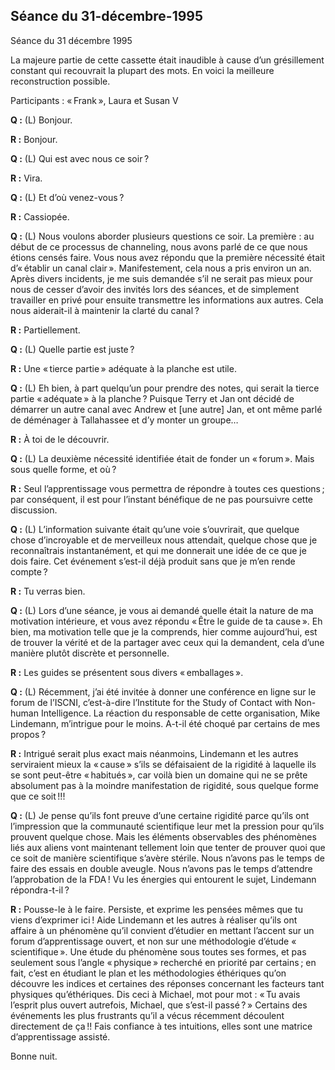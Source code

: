 ## Séance du 31-décembre-1995
Séance du 31 décembre 1995

La majeure partie de cette cassette était inaudible à cause d’un grésillement constant qui recouvrait la plupart des mots. En voici la meilleure reconstruction possible.

Participants : « Frank », Laura et Susan V
 
**Q :** (L) Bonjour.
 
**R :** Bonjour.
 
**Q :** (L) Qui est avec nous ce soir ?
 
**R :** Vira.
 
**Q :** (L) Et d’où venez-vous ?
 
**R :** Cassiopée.
 
**Q :** (L) Nous voulons aborder plusieurs questions ce soir. La première : au début de ce processus de channeling, nous avons parlé de ce que nous étions censés faire. Vous nous avez répondu que la première nécessité était d’« établir un canal clair ». Manifestement, cela nous a pris environ un an. Après divers incidents, je me suis demandée s’il ne serait pas mieux pour nous de cesser d’avoir des invités lors des séances, et de simplement travailler en privé pour ensuite transmettre les informations aux autres. Cela nous aiderait-il à maintenir la clarté du canal ?
 
**R :** Partiellement.
 
**Q :** (L) Quelle partie est juste ?
 
**R :** Une « tierce partie » adéquate à la planche est utile.
 
**Q :** (L) Eh bien, à part quelqu’un pour prendre des notes, qui serait la tierce partie « adéquate » à la planche ? Puisque Terry et Jan ont décidé de démarrer un autre canal avec Andrew et [une autre] Jan, et ont même parlé de déménager à Tallahassee et d’y monter un groupe…
 
**R :** À toi de le découvrir.
 
**Q :** (L) La deuxième nécessité identifiée était de fonder un « forum ». Mais sous quelle forme, et où ?
 
**R :** Seul l’apprentissage vous permettra de répondre à toutes ces questions ; par conséquent, il est pour l’instant bénéfique de ne pas poursuivre cette discussion.
 
**Q :** (L) L’information suivante était qu’une voie s’ouvrirait, que quelque chose d’incroyable et de merveilleux nous attendait, quelque chose que je reconnaîtrais instantanément, et qui me donnerait une idée de ce que je dois faire. Cet événement s’est-il déjà produit sans que je m’en rende compte ?
 
**R :** Tu verras bien.
 
**Q :** (L) Lors d’une séance, je vous ai demandé quelle était la nature de ma motivation intérieure, et vous avez répondu « Être le guide de ta cause ». Eh bien, ma motivation telle que je la comprends, hier comme aujourd’hui, est de trouver la vérité et de la partager avec ceux qui la demandent, cela d’une manière plutôt discrète et personnelle.
 
**R :** Les guides se présentent sous divers « emballages ».
 
**Q :** (L) Récemment, j’ai été invitée à donner une conférence en ligne sur le forum de l’ISCNI, c’est-à-dire l’Institute for the Study of Contact with Non-human Intelligence. La réaction du responsable de cette organisation, Mike Lindemann, m’intrigue pour le moins. A-t-il été choqué par certains de mes propos ?
 
**R :** Intrigué serait plus exact mais néanmoins, Lindemann et les autres serviraient mieux la « cause » s’ils se défaisaient de la rigidité à laquelle ils se sont peut-être « habitués », car voilà bien un domaine qui ne se prête absolument pas à la moindre manifestation de rigidité, sous quelque forme que ce soit !!!
 
**Q :** (L) Je pense qu’ils font preuve d’une certaine rigidité parce qu’ils ont l’impression que la communauté scientifique leur met la pression pour qu’ils prouvent quelque chose. Mais les éléments observables des phénomènes liés aux aliens vont maintenant tellement loin que tenter de prouver quoi que ce soit de manière scientifique s’avère stérile. Nous n’avons pas le temps de faire des essais en double aveugle. Nous n’avons pas le temps d’attendre l’approbation de la FDA ! Vu les énergies qui entourent le sujet, Lindemann répondra-t-il ?
 
**R :** Pousse-le à le faire. Persiste, et exprime les pensées mêmes que tu viens d’exprimer ici ! Aide Lindemann et les autres à réaliser qu’ils ont affaire à un phénomène qu’il convient d’étudier en mettant l’accent sur un forum d’apprentissage ouvert, et non sur une méthodologie d’étude « scientifique ». Une étude du phénomène sous toutes ses formes, et pas seulement sous l’angle « physique » recherché en priorité par certains ; en fait, c’est en étudiant le plan et les méthodologies éthériques qu’on découvre les indices et certaines des réponses concernant les facteurs tant physiques qu’éthériques. Dis ceci à Michael, mot pour mot : « Tu avais l’esprit plus ouvert autrefois, Michael, que s’est-il passé ? » Certains des événements les plus frustrants qu’il a vécus récemment découlent directement de ça !! Fais confiance à tes intuitions, elles sont une matrice d’apprentissage assisté.
 
Bonne nuit.